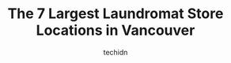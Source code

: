 ---
layout: ampstory
image: https://i0.wp.com/www.auto.or.id/wp-content/uploads/2023/06/renfirst-laundry-0-vancouver-1686322301.jpeg?resize=640,853
author: techidn
featured: false
description: Vancouver, British Columbia, Canada is a haven for Laundromat enthusiasts, boasting an impressive array of 7 top-notch establishments. Whether youre a seasoned connoisseur or simply curious
title: The 7 Largest Laundromat Store Locations in Vancouver
cover:
   title: The 7 Largest Laundromat Store Locations in Vancouver
   subtitle: AUTO.OR.ID
   background: https://www.auto.or.id/wp-content/uploads/2023/06/renfirst-laundry-0-vancouver-1686322301.jpeg

pages: 
 - layout: thirds
   top: <h1>#1 Centre Coin Laundry</h1>
   bottom: "<p>Nothing to complain about! You get what you payed for  very close to my place  good location!   they provide you with  coins exchange  ,washing solutions liquid etc sever</p>"
   background: https://www.auto.or.id/wp-content/uploads/2023/06/renfirst-laundry-1-vancouver-1686322303.jpeg
   backgroundblur: true
 - layout: thirds
   top: <h1>#2 Highland Coin Laundry & Drycleaning</h1>
   bottom: "<p>709 E Broadway, Vancouver, BC V5T 1X8, Canada</p>"
   background: https://www.auto.or.id/wp-content/uploads/2023/06/renfirst-laundry-2-vancouver-1686322303.jpeg
   cta:
      link: https://www.auto.or.id/the-7-largest-laundromat-store-locations-in-vancouver/
      text: The 7 Largest Laundromat Store Locations in Vancouver
 - layout: thirds
   top: <h1>#3 Swan Laundry Drycleaning</h1>
   bottom: "<p>1352 Burrard St, Vancouver, BC V6Z 2B7, Canada</p>"
   background: https://images.unsplash.com/photo-1633961928124-c0eaa9d844ab?ixlib=rb-4.0.3&ixid=MnwxMjA3fDB8MHxwaG90by1wYWdlfHx8fGVufDB8fHx8&auto=format&fit=crop&w=640&h=853&q=80
   cta:
      link: https://www.auto.or.id/the-7-largest-laundromat-store-locations-in-vancouver/
      text: The 7 Largest Laundromat Store Locations in Vancouver
 - layout: thirds
   top: <h1>#4 Fraser Laundromat</h1>
   bottom: "<p>6347 Fraser St, Vancouver, BC V5W 3A3, Canada</p>"
   background: https://images.unsplash.com/photo-1598870113763-84b6f70c0fb3?ixlib=rb-4.0.3&ixid=MnwxMjA3fDB8MHxwaG90by1wYWdlfHx8fGVufDB8fHx8&auto=format&fit=crop&w=640&h=853&q=80
   cta:
      link: https://www.auto.or.id/the-7-largest-laundromat-store-locations-in-vancouver/
      text: The 7 Largest Laundromat Store Locations in Vancouver
 - layout: thirds
   top: <h1>#5 Spin Cycle Laundry</h1>
   bottom: "<p>1910 Commercial Dr, Vancouver, BC V5N 4A7, Canada</p>"
   background: https://images.unsplash.com/photo-1602343858784-d837e63a79c1?ixlib=rb-4.0.3&ixid=MnwxMjA3fDB8MHxwaG90by1wYWdlfHx8fGVufDB8fHx8&auto=format&fit=crop&w=640&h=853&q=80
   cta:
      link: https://www.auto.or.id/the-7-largest-laundromat-store-locations-in-vancouver/
      text: The 7 Largest Laundromat Store Locations in Vancouver
 - layout: thirds
   top: <h1>#6 LUR VICTORIA LAUNDRY</h1>
   bottom: "<p>2076 E Hastings St, Vancouver, BC V5L 1T8, Canada</p>"
   background: https://images.unsplash.com/photo-1596157783372-71ada8d5836b?ixlib=rb-4.0.3&ixid=MnwxMjA3fDB8MHxwaG90by1wYWdlfHx8fGVufDB8fHx8&auto=format&fit=crop&w=640&h=853&q=80
   cta:
      link: https://www.auto.or.id/the-7-largest-laundromat-store-locations-in-vancouver/
      text: The 7 Largest Laundromat Store Locations in Vancouver
 - layout: thirds
   top: <h1>#7 My Beautiful Laundry</h1>
   bottom: "<p>701 Kingsway, Vancouver, BC V5T 2R7, Canada</p>"
   background: https://images.unsplash.com/photo-1608585813346-61d43d84de94?ixlib=rb-4.0.3&ixid=MnwxMjA3fDB8MHxwaG90by1wYWdlfHx8fGVufDB8fHx8&auto=format&fit=crop&w=640&h=853&q=80
   cta:
      link: https://www.auto.or.id/the-7-largest-laundromat-store-locations-in-vancouver/
      text: The 7 Largest Laundromat Store Locations in Vancouver
 - layout: thirds
   middle: Continue reading...
   background: https://images.unsplash.com/photo-1594502225401-a9eab8b405dd?ixlib=rb-4.0.3&ixid=MnwxMjA3fDB8MHxwaG90by1wYWdlfHx8fGVufDB8fHx8&auto=format&fit=crop&w=640&h=853&q=80
   cta:
      link: https://www.auto.or.id/the-7-largest-laundromat-store-locations-in-vancouver/
      text: The 7 Largest Laundromat Store Locations in Vancouver

---